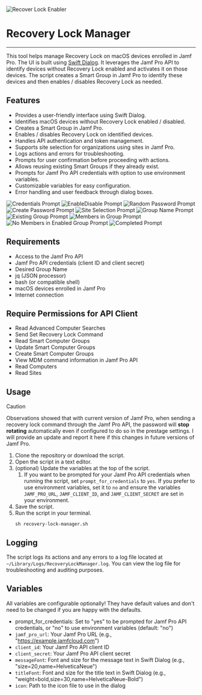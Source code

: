 ![Recover Lock Enabler](./Images/RecoveryLockManager.jpg)

# Recovery Lock Manager
---


This tool helps manage Recovery Lock on macOS devices enrolled in Jamf Pro.
The UI is built using [Swift Dialog](https://github.com/swiftDialog/swiftDialog).
It leverages the Jamf Pro API to identify devices without Recovery Lock enabled and activates it on those devices.
The script creates a Smart Group in Jamf Pro to identify these devices and then enables / disables Recovery Lock as needed.
## Features
- Provides a user-friendly interface using Swift Dialog.
- Identifies macOS devices without Recovery Lock enabled / disabled.
- Creates a Smart Group in Jamf Pro.
- Enables / disables Recovery Lock on identified devices.
- Handles API authentication and token management.
- Supports site selection for organizations using sites in Jamf Pro.
- Logs actions and errors for troubleshooting.
- Prompts for user confirmation before proceeding with actions.
- Allows reusing existing Smart Groups if they already exist.
- Prompts for Jamf Pro API credentials with option to use environment variables.
- Customizable variables for easy configuration.
- Error handling and user feedback through dialog boxes.

![Credentials Prompt](Images/Credentials_Prompt.png)
![EnableDisable Prompt](Images/EnableDisable_Prompt.png)
![Random Password Prompt](Images/RadomPw_Prompt.png)
![Create Password Prompt](Images/EnterPw_Prompt.png)
![Site Selection Prompt](Images/SiteSelection_Prompt.png)
![Group Name Prompt](Images/GroupName_Prompt.png)
![Existing Group Prompt](Images/GroupExistsInfo_Prompt.png)
![Members in Group Prompt](Images/MemberInGroup_Prompt.png)
![No Members in Enabled Group Prompt](Images/NoGroupMembers_Prompt.png)
![Completed Prompt](Images/ActionCompleted_Prompt.png)

## Requirements
- Access to the Jamf Pro API
- Jamf Pro API credentials (client ID and client secret)
- Desired Group Name
- jq (JSON processor)
- bash (or compatible shell)
- macOS devices enrolled in Jamf Pro
- Internet connection
  

## Require Permissions for API Client
- Read Advanced Computer Searches
- Send Set Recovery Lock Command
- Read Smart Computer Groups
- Update Smart Computer Groups
- Create Smart Computer Groups
- View MDM command information in Jamf Pro API
- Read Computers
- Read Sites

## Usage
> [!CAUTION]
> Observations showed that with current version of Jamf Pro, when sending a recovery lock command through the Jamf Pro API, the password will **stop rotating** automatically even if configured to do so in the prestage settings. I will provide an update and report it here if this changes in future versions of Jamf Pro.


1. Clone the repository or download the script.
2. Open the script in a text editor.
3. (optional) Update the variables at the top of the script.
   1. If you want to be prompted for your Jamf Pro API credentials when running the script, set `prompt_for_credentials` to `yes`. If you prefer to use environment variables, set it to `no` and ensure the variables `JAMF_PRO_URL`, `JAMF_CLIENT_ID`, and `JAMF_CLIENT_SECRET` are set in your environment.
4. Save the script.
5. Run the script in your terminal. 
    ```shell
    sh recovery-lock-manager.sh
    ```

## Logging
The script logs its actions and any errors to a log file located at `~/Library/Logs/RecoveryLockManager.log`.
You can view the log file for troubleshooting and auditing purposes.

## Variables
All variables are configurable optionally! They have default values and don't need to be changed if you are happy with the defaults.

- prompt_for_credentials: Set to "yes" to be prompted for Jamf Pro API credentials, or "no" to use environment variables (default: "no")
- `jamf_pro_url`: Your Jamf Pro URL (e.g., "https://example.jamfcloud.com")
- `client_id`: Your Jamf Pro API client ID
- `client_secret`: Your Jamf Pro API client secret
- `messageFont`: Font and size for the message text in Swift Dialog (e.g., "size=20,name=HelveticaNeue")
- `titleFont`: Font and size for the title text in Swift Dialog (e.g., "weight=bold,size=30,name=HelveticaNeue-Bold")
- `icon`: Path to the icon file to use in the dialog